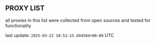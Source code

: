 ## PROXY LIST

all proxies in this list were collected from open sources and tested for functionality

last update: `2025-03-22 10:52:15.694584+00:00` UTC
